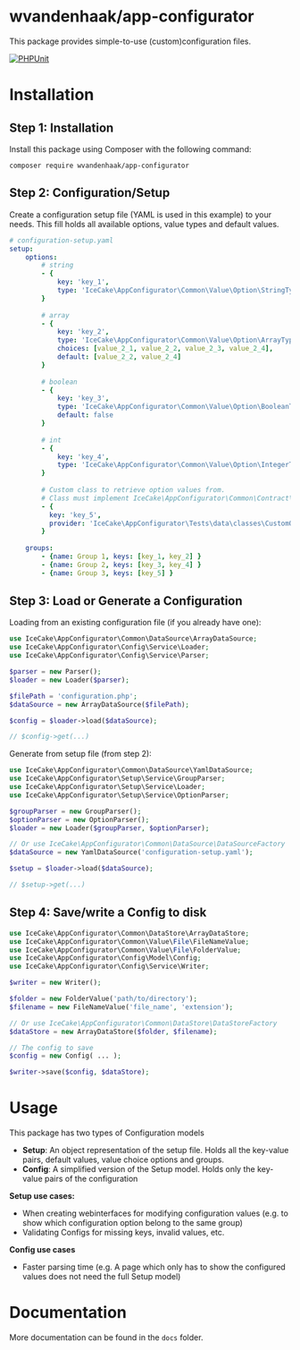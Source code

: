 wvandenhaak/app-configurator
============================

This package provides simple-to-use (custom)configuration files.

[![PHPUnit](https://github.com/wvandenhaak/app-configurator/workflows/PHPUnit/badge.svg)](https://github.com/wvandenhaak/app-configurator/actions)

Installation
============

## Step 1: Installation
Install this package using Composer with the following command:

```
composer require wvandenhaak/app-configurator
```

## Step 2: Configuration/Setup
Create a configuration setup file (YAML is used in this example) to your needs. 
This fill holds all available options, value types and default values.

```yaml
# configuration-setup.yaml
setup:
    options: 
        # string
        - {
            key: 'key_1',
            type: 'IceCake\AppConfigurator\Common\Value\Option\StringType',
        }
    
        # array
        - {
            key: 'key_2',
            type: 'IceCake\AppConfigurator\Common\Value\Option\ArrayType',
            choices: [value_2_1, value_2_2, value_2_3, value_2_4],
            default: [value_2_2, value_2_4]
        }
    
        # boolean
        - {
            key: 'key_3',
            type: 'IceCake\AppConfigurator\Common\Value\Option\BooleanType',
            default: false
        }
    
        # int
        - {
            key: 'key_4',
            type: 'IceCake\AppConfigurator\Common\Value\Option\IntegerType',
        }
    
        # Custom class to retrieve option values from.
        # Class must implement IceCake\AppConfigurator\Common\Contract\OptionProviderInterface 
        - {
          key: 'key_5',
          provider: 'IceCake\AppConfigurator\Tests\data\classes\CustomOptionProvider'
        }
    
    groups:
        - {name: Group 1, keys: [key_1, key_2] }
        - {name: Group 2, keys: [key_3, key_4] }
        - {name: Group 3, keys: [key_5] }
```

## Step 3: Load or Generate a Configuration
Loading from an existing configuration file (if you already have one):
```php
use IceCake\AppConfigurator\Common\DataSource\ArrayDataSource;
use IceCake\AppConfigurator\Config\Service\Loader;
use IceCake\AppConfigurator\Config\Service\Parser;

$parser = new Parser();
$loader = new Loader($parser);

$filePath = 'configuration.php';
$dataSource = new ArrayDataSource($filePath);

$config = $loader->load($dataSource);

// $config->get(...)
```

Generate from setup file (from step 2):
```php
use IceCake\AppConfigurator\Common\DataSource\YamlDataSource;
use IceCake\AppConfigurator\Setup\Service\GroupParser;
use IceCake\AppConfigurator\Setup\Service\Loader;
use IceCake\AppConfigurator\Setup\Service\OptionParser;

$groupParser = new GroupParser();
$optionParser = new OptionParser();
$loader = new Loader($groupParser, $optionParser);

// Or use IceCake\AppConfigurator\Common\DataSource\DataSourceFactory
$dataSource = new YamlDataSource('configuration-setup.yaml');

$setup = $loader->load($dataSource);

// $setup->get(...)
```

## Step 4: Save/write a Config to disk
```php
use IceCake\AppConfigurator\Common\DataStore\ArrayDataStore;
use IceCake\AppConfigurator\Common\Value\File\FileNameValue;
use IceCake\AppConfigurator\Common\Value\File\FolderValue;
use IceCake\AppConfigurator\Config\Model\Config;
use IceCake\AppConfigurator\Config\Service\Writer;

$writer = new Writer();

$folder = new FolderValue('path/to/directory');
$filename = new FileNameValue('file_name', 'extension');

// Or use IceCake\AppConfigurator\Common\DataStore\DataStoreFactory
$dataStore = new ArrayDataStore($folder, $filename);

// The config to save
$config = new Config( ... ); 

$writer->save($config, $dataStore);
```

Usage
=====
This package has two types of Configuration models
- **Setup**: An object representation of the setup file. Holds all the key-value pairs, default values, value choice options and groups.
- **Config**: A simplified version of the Setup model. Holds only the key-value pairs of the configuration

**Setup use cases:**
- When creating webinterfaces for modifying configuration values (e.g. to show which configuration option belong to the same group)
- Validating Configs for missing keys, invalid values, etc.

**Config use cases**
- Faster parsing time (e.g. A page which only has to show the configured values does not need the full Setup model)

Documentation
=============

More documentation can be found in the ```docs``` folder.